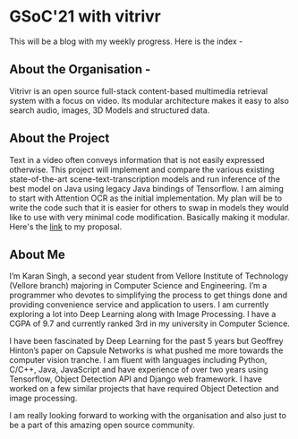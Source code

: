 # GSoC'21 with vitrivr
This will be a blog with my weekly progress. Here is the index - 

## About the Organisation - 
Vitrivr is an open source full-stack content-based multimedia retrieval system with a focus on video. Its modular architecture makes it easy to also search audio, images, 3D Models and structured data. 

## About the Project
Text in a video often conveys information that is not easily expressed otherwise. This project will implement and compare the various existing state-of-the-art scene-text-transcription models and run inference of the best model on Java using legacy Java bindings of Tensorflow.
I am aiming to start with Attention OCR as the initial implementation. My plan will be to write the code such that it is easier for others to swap in models they would like to use with very minimal code modification. Basically making it modular. Here's the [link](https://docs.google.com/document/d/e/2PACX-1vSUpp3oRv9otAFt3gwrI1uThasbFvO02vWtg80JFpYjmjeabKfVd4-sj1mHACDyxUaKWhpZMjMF1YGt/pub) to my proposal.

## About Me
I’m Karan Singh, a second year student from Vellore Institute of Technology (Vellore branch) majoring in Computer Science and Engineering. I’m a programmer who devotes to simplifying the process to get things done and providing convenience  service and application to users. I am currently exploring a lot into Deep Learning along with Image Processing. I have a CGPA of 9.7 and currently ranked 3rd in my university in Computer Science.

I have been fascinated by Deep Learning for the past 5 years but Geoffrey Hinton’s paper on Capsule Networks is what pushed me more towards the computer vision tranche. I am fluent with languages including Python, C/C++, Java, JavaScript and have experience of over two years using Tensorflow, Object Detection API and Django web framework. I have worked on a few similar projects that have required Object Detection and image processing.

I am really looking forward to working with the organisation and also just to be a part of this amazing open source community.
